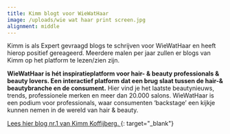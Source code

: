 ```yaml
---
title: Kimm blogt voor WieWatHaar
image: /uploads/wie wat haar print screen.jpg
alignment: middle
---
```


Kimm is als Expert gevraagd blogs te schrijven voor WieWatHaar en heeft hierop positief gereageerd. Meerdere malen per jaar zullen er blogs van Kimm op het platform te lezen/zien zijn.&nbsp;

**WieWatHaar&nbsp;**is h&eacute;t&nbsp;**inspiratieplatform**&nbsp;voor hair- & beauty professionals & beauty lovers. Een interactief platform dat een brug slaat tussen de&nbsp;**hair-& beautybranche en de consument****.**&nbsp;Hier vind je het laatste beautynieuws, trends, professionele merken en meer dan 20.000 salons. WieWatHaar is een podium voor professionals, waar consumenten ‘backstage’ een kijkje kunnen nemen in de wereld van hair & beauty.

[Lees hier blog nr.1 van Kimm Koffijberg.&nbsp;](https://www.wiewathaar.nl/wat-doe-je-als-je-niet-naar-de-kapper-kunt-kimm-geeft-tips/){: target="_blank"}